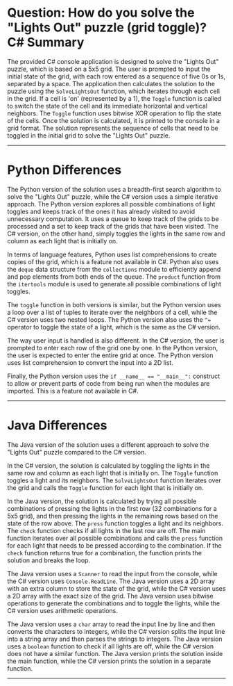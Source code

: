 # Question: How do you solve the "Lights Out" puzzle (grid toggle)? C# Summary

The provided C# console application is designed to solve the "Lights Out" puzzle, which is based on a 5x5 grid. The user is prompted to input the initial state of the grid, with each row entered as a sequence of five 0s or 1s, separated by a space. The application then calculates the solution to the puzzle using the `SolveLightsOut` function, which iterates through each cell in the grid. If a cell is 'on' (represented by a 1), the `Toggle` function is called to switch the state of the cell and its immediate horizontal and vertical neighbors. The `Toggle` function uses bitwise XOR operation to flip the state of the cells. Once the solution is calculated, it is printed to the console in a grid format. The solution represents the sequence of cells that need to be toggled in the initial grid to solve the "Lights Out" puzzle.

---

# Python Differences

The Python version of the solution uses a breadth-first search algorithm to solve the "Lights Out" puzzle, while the C# version uses a simple iterative approach. The Python version explores all possible combinations of light toggles and keeps track of the ones it has already visited to avoid unnecessary computation. It uses a queue to keep track of the grids to be processed and a set to keep track of the grids that have been visited. The C# version, on the other hand, simply toggles the lights in the same row and column as each light that is initially on.

In terms of language features, Python uses list comprehensions to create copies of the grid, which is a feature not available in C#. Python also uses the `deque` data structure from the `collections` module to efficiently append and pop elements from both ends of the queue. The `product` function from the `itertools` module is used to generate all possible combinations of light toggles.

The `toggle` function in both versions is similar, but the Python version uses a loop over a list of tuples to iterate over the neighbors of a cell, while the C# version uses two nested loops. The Python version also uses the `^=` operator to toggle the state of a light, which is the same as the C# version.

The way user input is handled is also different. In the C# version, the user is prompted to enter each row of the grid one by one. In the Python version, the user is expected to enter the entire grid at once. The Python version uses list comprehension to convert the input into a 2D list.

Finally, the Python version uses the `if __name__ == "__main__":` construct to allow or prevent parts of code from being run when the modules are imported. This is a feature not available in C#.

---

# Java Differences

The Java version of the solution uses a different approach to solve the "Lights Out" puzzle compared to the C# version. 

In the C# version, the solution is calculated by toggling the lights in the same row and column as each light that is initially on. The `Toggle` function toggles a light and its neighbors. The `SolveLightsOut` function iterates over the grid and calls the `Toggle` function for each light that is initially on.

In the Java version, the solution is calculated by trying all possible combinations of pressing the lights in the first row (32 combinations for a 5x5 grid), and then pressing the lights in the remaining rows based on the state of the row above. The `press` function toggles a light and its neighbors. The `check` function checks if all lights in the last row are off. The main function iterates over all possible combinations and calls the `press` function for each light that needs to be pressed according to the combination. If the `check` function returns true for a combination, the function prints the solution and breaks the loop.

The Java version uses a `Scanner` to read the input from the console, while the C# version uses `Console.ReadLine`. The Java version uses a 2D array with an extra column to store the state of the grid, while the C# version uses a 2D array with the exact size of the grid. The Java version uses bitwise operations to generate the combinations and to toggle the lights, while the C# version uses arithmetic operations.

The Java version uses a `char` array to read the input line by line and then converts the characters to integers, while the C# version splits the input line into a string array and then parses the strings to integers. The Java version uses a `boolean` function to check if all lights are off, while the C# version does not have a similar function. The Java version prints the solution inside the main function, while the C# version prints the solution in a separate function.

---
